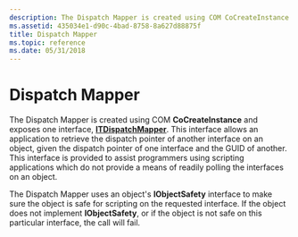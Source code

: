 ```yaml
---
description: The Dispatch Mapper is created using COM CoCreateInstance and exposes one interface, ITDispatchMapper.
ms.assetid: 435034e1-d90c-4bad-8758-8a627d88875f
title: Dispatch Mapper
ms.topic: reference
ms.date: 05/31/2018
---
```


# Dispatch Mapper

The Dispatch Mapper is created using COM **CoCreateInstance** and exposes one interface, [**ITDispatchMapper**](/windows/desktop/api/tapi3if/nn-tapi3if-itdispatchmapper). This interface allows an application to retrieve the dispatch pointer of another interface on an object, given the dispatch pointer of one interface and the GUID of another. This interface is provided to assist programmers using scripting applications which do not provide a means of readily polling the interfaces on an object.

The Dispatch Mapper uses an object's **IObjectSafety** interface to make sure the object is safe for scripting on the requested interface. If the object does not implement **IObjectSafety**, or if the object is not safe on this particular interface, the call will fail.

 

 



